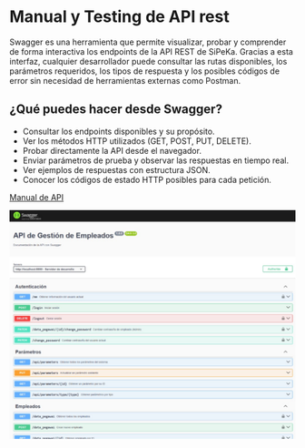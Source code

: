 # Manual y Testing de API rest

Swagger es una herramienta que permite visualizar, probar y comprender de forma interactiva los endpoints de la API REST de SiPeKa. Gracias a esta interfaz, cualquier desarrollador puede consultar las rutas disponibles, los parámetros requeridos, los tipos de respuesta y los posibles códigos de error sin necesidad de herramientas externas como Postman.

## ¿Qué puedes hacer desde Swagger?

- Consultar los endpoints disponibles y su propósito.
- Ver los métodos HTTP utilizados (GET, POST, PUT, DELETE).
- Probar directamente la API desde el navegador.
- Enviar parámetros de prueba y observar las respuestas en tiempo real.
- Ver ejemplos de respuestas con estructura JSON.
- Conocer los códigos de estado HTTP posibles para cada petición.

[Manual de API](https://mern-backend-prod-283773467884.us-central1.run.app/api-docs/)  

![Swagger API](../img/manual-api.png)
